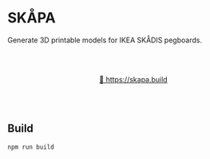 # SKÅPA

Generate 3D printable models for IKEA SKÅDIS pegboards.

<br/>
<br/>

<p align="center"><a href="https://skapa.build">🔗 https://skapa.build</a></p>

<br/>
<br/>

## Build

```
npm run build
```

